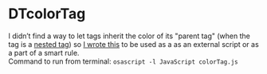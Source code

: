 # DTcolorTag
I didn’t find a way to let tags inherit the color of its "parent tag" (when the tag is a [nested tag](https://discourse.devontechnologies.com/t/nested-tags-in-mac-os-finder/67712)) so [I wrote this](https://discourse.devontechnologies.com/t/color-tags-with-javascript/69630) to be used as a as an external script or as a part of a smart rule.<br/>
Command to run from terminal: `osascript -l JavaScript colorTag.js `
